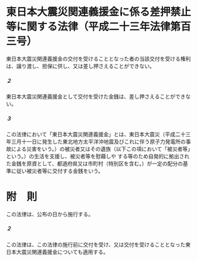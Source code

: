 # 東日本大震災関連義援金に係る差押禁止等に関する法律（平成二十三年法律第百三号）
東日本大震災関連義援金の交付を受けることとなった者の当該交付を受ける権利は、譲り渡し、担保に供し、又は差し押さえることができない。
##### ２
東日本大震災関連義援金として交付を受けた金銭は、差し押さえることができない。
##### ３
この法律において「東日本大震災関連義援金」とは、東日本大震災（平成二十三年三月十一日に発生した東北地方太平洋沖地震及びこれに伴う原子力発電所の事故による災害をいう。）の被災者又はその遺族（以下この項において「被災者等」という。）の生活を支援し、被災者等を慰藉しや
する等のため自発的に拠出された金銭を原資として、都道府県又は市町村（特別区を含む。）が一定の配分の基準に従い被災者等に交付する金銭をいう。
# 附　則
この法律は、公布の日から施行する。
##### ２
この法律は、この法律の施行前に交付を受け、又は交付を受けることとなった東日本大震災関連義援金についても適用する。
